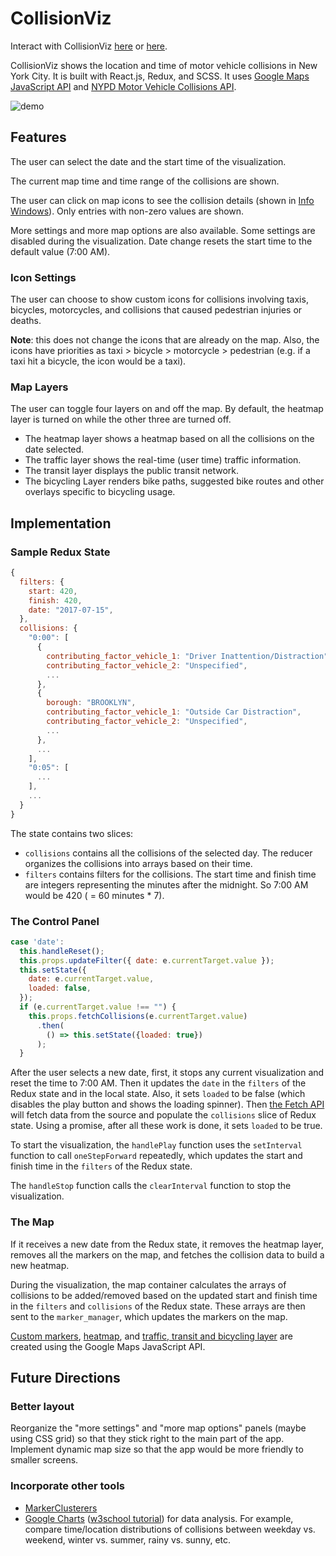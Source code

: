 # CollisionViz
Interact with CollisionViz [here](https://davidfeng.us/CollisionViz) or [here](https://davidfeng88.github.io/CollisionViz).

CollisionViz shows the location and time of motor vehicle collisions in New York City. It is built with React.js, Redux, and SCSS. It uses [Google Maps JavaScript API](https://developers.google.com/maps/documentation/javascript/) and [NYPD Motor Vehicle Collisions API](https://dev.socrata.com/foundry/data.cityofnewyork.us/qiz3-axqb).

![demo](assets/images/demo.gif)

## Features
The user can select the date and the start time of the visualization.

The current map time and time range of the collisions are shown.

The user can click on map icons to see the collision details (shown in [Info Windows](https://developers.google.com/maps/documentation/javascript/infowindows)). Only entries with non-zero values are shown.

More settings and more map options are also available. Some settings are disabled during the visualization. Date change resets the start time to the default value (7:00 AM).

### Icon Settings
The user can choose to show custom icons for collisions involving taxis, bicycles, motorcycles, and collisions that caused pedestrian injuries or deaths.

**Note**: this does not change the icons that are already on the map. Also, the icons have priorities as taxi > bicycle > motorcycle > pedestrian (e.g. if a taxi hit a bicycle, the icon would be a taxi).

### Map Layers
The user can toggle four layers on and off the map. By default, the heatmap layer is turned on while the other three are turned off.
* The heatmap layer shows a heatmap based on all the collisions on the date selected.
* The traffic layer shows the real-time (user time) traffic information.
* The transit layer displays the public transit network.
* The bicycling Layer renders bike paths, suggested bike routes and other overlays specific to bicycling usage.

## Implementation
### Sample Redux State
```javascript
{
  filters: {
    start: 420,
    finish: 420,
    date: "2017-07-15",
  },
  collisions: {
    "0:00": [
      {
        contributing_factor_vehicle_1: "Driver Inattention/Distraction",
        contributing_factor_vehicle_2: "Unspecified",
        ...
      },
      {
        borough: "BROOKLYN",
        contributing_factor_vehicle_1: "Outside Car Distraction",
        contributing_factor_vehicle_2: "Unspecified",
        ...
      },
      ...
    ],
    "0:05": [
      ...
    ],
    ...
  }
}
```
The state contains two slices:
- `collisions` contains all the collisions of the selected day. The reducer organizes the collisions into arrays based on their time.
- `filters` contains filters for the collisions. The start time and finish time are integers representing the minutes after the midnight. So 7:00 AM would be 420 ( = 60 minutes * 7).

### The Control Panel
```javascript
case 'date':
  this.handleReset();
  this.props.updateFilter({ date: e.currentTarget.value });
  this.setState({
    date: e.currentTarget.value,
    loaded: false,
  });
  if (e.currentTarget.value !== "") {
    this.props.fetchCollisions(e.currentTarget.value)
      .then(
        () => this.setState({loaded: true})
      );
  }
```
After the user selects a new date, first, it stops any current visualization and reset the time to 7:00 AM. Then it updates the `date` in the `filters` of the Redux state and in the local state. Also, it sets `loaded` to be false (which disables the play button and shows the loading spinner). Then [the Fetch API](https://developer.mozilla.org/en-US/docs/Web/API/Fetch_API) will fetch data from the source and populate the `collisions` slice of Redux state. Using a promise, after all these work is done, it sets `loaded` to be true.

To start the visualization, the `handlePlay` function uses the `setInterval` function to call `oneStepForward` repeatedly, which updates the start and finish time in the `filters` of the Redux state.

The `handleStop` function calls the `clearInterval` function to stop the visualization.

### The Map
If it receives a new date from the Redux state, it removes the heatmap layer, removes all the markers on the map, and fetches the collision data to build a new heatmap.

During the visualization, the map container calculates the arrays of collisions to be added/removed based on the updated start and finish time in the `filters` and `collisions` of the Redux state. These arrays are then sent to the `marker_manager`, which updates the markers on the map.

[Custom markers](https://developers.google.com/maps/documentation/javascript/custom-markers), [heatmap](https://developers.google.com/maps/documentation/javascript/heatmaplayer), and [traffic, transit and bicycling layer](https://developers.google.com/maps/documentation/javascript/trafficlayer) are created using the Google Maps JavaScript API.

## Future Directions
### Better layout
Reorganize the "more settings" and "more map options" panels (maybe using CSS grid) so that they stick right to the main part of the app. Implement dynamic map size so that the app would be more friendly to smaller screens.

### Incorporate other tools
* [MarkerClusterers](https://developers.google.com/maps/documentation/javascript/marker-clustering)
* [Google Charts](https://developers.google.com/chart/) ([w3school tutorial](https://www.w3schools.com/howto/howto_google_charts.asp)) for data analysis. For example, compare time/location distributions of collisions between weekday vs. weekend, winter vs. summer, rainy vs. sunny, etc.
